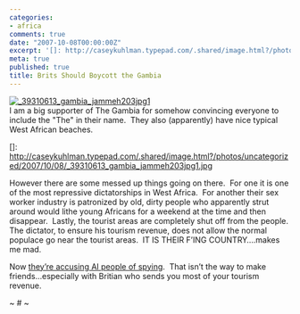 ```yaml
---
categories:
- africa
comments: true
date: "2007-10-08T00:00:00Z"
excerpt: '[]: http://caseykuhlman.typepad.com/.shared/image.html?/photos/uncategorized/2007/10/08/_39310613_gambia_jammeh203jpg1.jpg'
meta: true
published: true
title: Brits Should Boycott the Gambia
---
```


[![_39310613_gambia_jammeh203jpg1][2]][2]  
I am a big supporter of The Gambia for somehow convincing everyone to include the "The" in their name.  They also (apparently) have nice typical West African beaches.  

 []: http://caseykuhlman.typepad.com/.shared/image.html?/photos/uncategorized/2007/10/08/_39310613_gambia_jammeh203jpg1.jpg

However there are some messed up things going on there.  For one it is one of the most repressive dictatorships in West Africa.  For another their sex worker industry is patronized by old, dirty people who apparently strut around would lithe young Africans for a weekend at the time and then disappear.  Lastly, the tourist areas are completely shut off from the people. The dictator, to ensure his tourism revenue, does not allow the normal populace go near the tourist areas.  IT IS THEIR F’ING COUNTRY….makes me mad.

Now [they’re accusing AI people of spying][2].  That isn’t the way to make friends…especially with Britian who sends you most of your tourism revenue.

 [2]: http://news.bbc.co.uk/1/hi/world/africa/7033715.stm

~ # ~